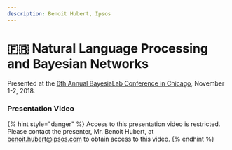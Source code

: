 ```yaml
---
description: Benoit Hubert, Ipsos
---
```


# 🇫🇷 Natural Language Processing and Bayesian Networks

Presented at the [6th Annual BayesiaLab Conference in Chicago](./), November 1-2, 2018.

### Presentation Video <a href="#h2_646233003" id="h2_646233003"></a>

{% hint style="danger" %}
Access to this presentation video is restricted. Please contact the presenter, Mr. Benoit Hubert, at [benoit.hubert@ipsos.com](mailto:benoit.hubert@ipsos.com) to obtain access to this video.&#x20;
{% endhint %}

<figure><img src="https://res.cloudinary.com/dvr3obmlj/image/upload/v1711148255/2018-11-02_Hubert_7.2.1_ln54ea.jpg" alt=""><figcaption></figcaption></figure>
